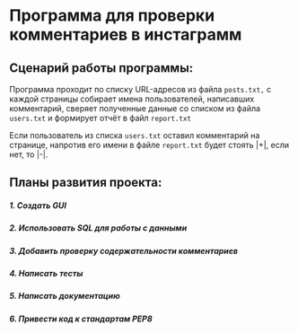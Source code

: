 Программа для проверки комментариев в инстаграмм
=================================================

Сценарий работы программы:
--------------------------
Программа проходит по списку URL-адресов из файла `posts.txt,`
с каждой страницы собирает имена пользователей, написавших комментарий, 
сверяет полученные данные со списком из файла `users.txt` и формирует отчёт 
в файл `report.txt`

Если пользователь из списка `users.txt` оставил комментарий на странице, 
напротив его имени в файле `report.txt` будет стоять |+|, если нет, то |-|.

Планы развития проекта:
------------------------

##### 1. Создать GUI 
##### 2. Использовать SQL для работы с данными
##### 3. Добавить проверку содержательности комментариев
##### 4. Написать тесты
##### 5. Написать документацию
##### 6. Привести код к стандартам PEP8


